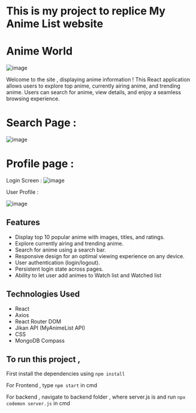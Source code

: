 # This is my project to replice My Anime List website

# Anime World

![image](https://github.com/user-attachments/assets/6e055d01-d486-4120-8301-506f84d2bee7)

Welcome to the site , displaying anime information ! This React application allows users to explore top anime, currently airing anime, and trending anime. Users can search for anime, view details, and enjoy a seamless browsing experience.
# Search Page : 

![image](https://github.com/user-attachments/assets/fa84aeab-c95a-4e74-a88c-0a35c226663a)

# Profile page : 

Login Screen : 
![image](https://github.com/user-attachments/assets/1aaeb910-434a-40f3-9177-f0af6d677761)

User Profile : 

![image](https://github.com/user-attachments/assets/a439bb81-7ad8-4ade-951b-f69de2323bb9)

## Features

- Display top 10 popular anime with images, titles, and ratings.
- Explore currently airing and trending anime.
- Search for anime using a search bar.
- Responsive design for an optimal viewing experience on any device.
- User authentication (login/logout).
- Persistent login state across pages.
- Ability to let user add animes to Watch list and Watched list

## Technologies Used

- React
- Axios
- React Router DOM
- Jikan API (MyAnimeList API)
- CSS
- MongoDB Compass

## To run this project , 

First install the dependencies using `npm install`

For Frontend , type `npm start` in cmd

For backend , navigate to backend folder , where server.js is and run `npx codemon server.js` in cmd
